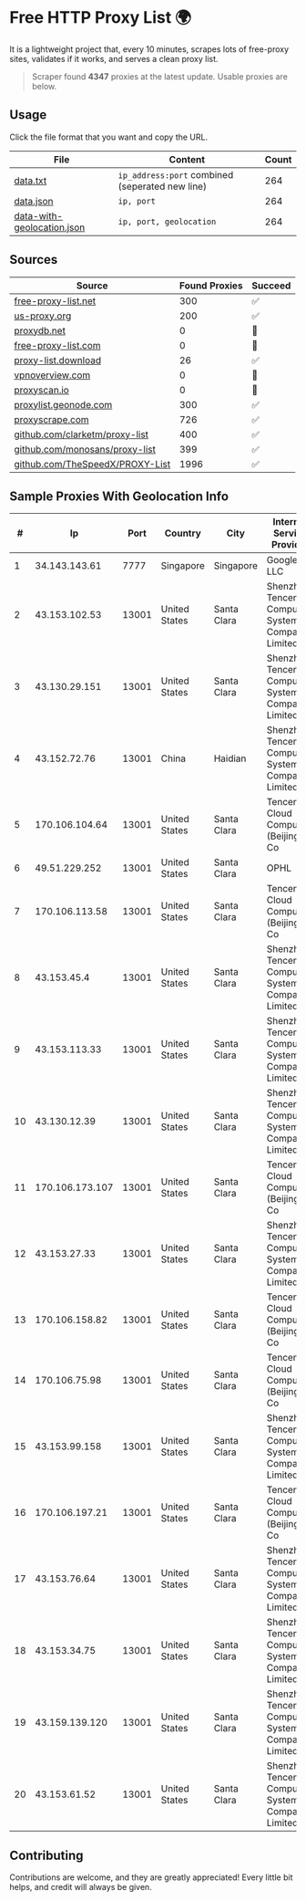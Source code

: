 
# Free HTTP Proxy List 🌍

It is a lightweight project that, every 10 minutes, scrapes lots of free-proxy sites, validates if it works, and serves a clean proxy list.


> Scraper found **4347** proxies at the latest update. Usable proxies are below.

## Usage

Click the file format that you want and copy the URL.


|File|Content|Count|
|----|-------|-----|
|[data.txt](https://raw.githubusercontent.com/themiralay/Proxy-List-World/master/data.txt)|`ip_address:port` combined (seperated new line)|264|
|[data.json](https://raw.githubusercontent.com/themiralay/Proxy-List-World/master/data.json)|`ip, port`|264|
|[data-with-geolocation.json](https://raw.githubusercontent.com/themiralay/Proxy-List-World/master/data-with-geolocation.json)|`ip, port, geolocation`|264|

## Sources

|Source|Found Proxies|Succeed|
|------|-------------|-------|
|[free-proxy-list.net](https://free-proxy-list.net)|300|✅|
|[us-proxy.org](https://www.us-proxy.org)|200|✅|
|[proxydb.net](http://proxydb.net)|0|🚫|
|[free-proxy-list.com](https://free-proxy-list.com/?page=&port=&type%5B%5D=http&type%5B%5D=https&up_time=0&search=Search)|0|🚫|
|[proxy-list.download](https://www.proxy-list.download/HTTP)|26|✅|
|[vpnoverview.com](https://vpnoverview.com/privacy/anonymous-browsing/free-proxy-servers)|0|🚫|
|[proxyscan.io](https://www.proxyscan.io)|0|🚫|
|[proxylist.geonode.com](https://proxylist.geonode.com/api/proxy-list?limit=300&page=1&sort_by=lastChecked&sort_type=desc&protocols=http,https)|300|✅|
|[proxyscrape.com](https://api.proxyscrape.com/v2/?request=displayproxies&protocol=http&timeout=10000&country=all&ssl=all&anonymity=all)|726|✅|
|[github.com/clarketm/proxy-list](https://raw.githubusercontent.com/clarketm/proxy-list/master/proxy-list-raw.txt)|400|✅|
|[github.com/monosans/proxy-list](https://raw.githubusercontent.com/monosans/proxy-list/main/proxies/http.txt)|399|✅|
|[github.com/TheSpeedX/PROXY-List](https://raw.githubusercontent.com/TheSpeedX/PROXY-List/master/http.txt)|1996|✅|


## Sample Proxies With Geolocation Info

|#|Ip|Port|Country|City|Internet Service Provider|
|-|--|----|-------|----|-------------------------|
|1|34.143.143.61|7777|Singapore|Singapore|Google LLC|
|2|43.153.102.53|13001|United States|Santa Clara|Shenzhen Tencent Computer Systems Company Limited|
|3|43.130.29.151|13001|United States|Santa Clara|Shenzhen Tencent Computer Systems Company Limited|
|4|43.152.72.76|13001|China|Haidian|Shenzhen Tencent Computer Systems Company Limited|
|5|170.106.104.64|13001|United States|Santa Clara|Tencent Cloud Computing (Beijing) Co|
|6|49.51.229.252|13001|United States|Santa Clara|OPHL|
|7|170.106.113.58|13001|United States|Santa Clara|Tencent Cloud Computing (Beijing) Co|
|8|43.153.45.4|13001|United States|Santa Clara|Shenzhen Tencent Computer Systems Company Limited|
|9|43.153.113.33|13001|United States|Santa Clara|Shenzhen Tencent Computer Systems Company Limited|
|10|43.130.12.39|13001|United States|Santa Clara|Shenzhen Tencent Computer Systems Company Limited|
|11|170.106.173.107|13001|United States|Santa Clara|Tencent Cloud Computing (Beijing) Co|
|12|43.153.27.33|13001|United States|Santa Clara|Shenzhen Tencent Computer Systems Company Limited|
|13|170.106.158.82|13001|United States|Santa Clara|Tencent Cloud Computing (Beijing) Co|
|14|170.106.75.98|13001|United States|Santa Clara|Tencent Cloud Computing (Beijing) Co|
|15|43.153.99.158|13001|United States|Santa Clara|Shenzhen Tencent Computer Systems Company Limited|
|16|170.106.197.21|13001|United States|Santa Clara|Tencent Cloud Computing (Beijing) Co|
|17|43.153.76.64|13001|United States|Santa Clara|Shenzhen Tencent Computer Systems Company Limited|
|18|43.153.34.75|13001|United States|Santa Clara|Shenzhen Tencent Computer Systems Company Limited|
|19|43.159.139.120|13001|United States|Santa Clara|Shenzhen Tencent Computer Systems Company Limited|
|20|43.153.61.52|13001|United States|Santa Clara|Shenzhen Tencent Computer Systems Company Limited|



## Contributing

Contributions are welcome, and they are greatly appreciated! Every
little bit helps, and credit will always be given.

